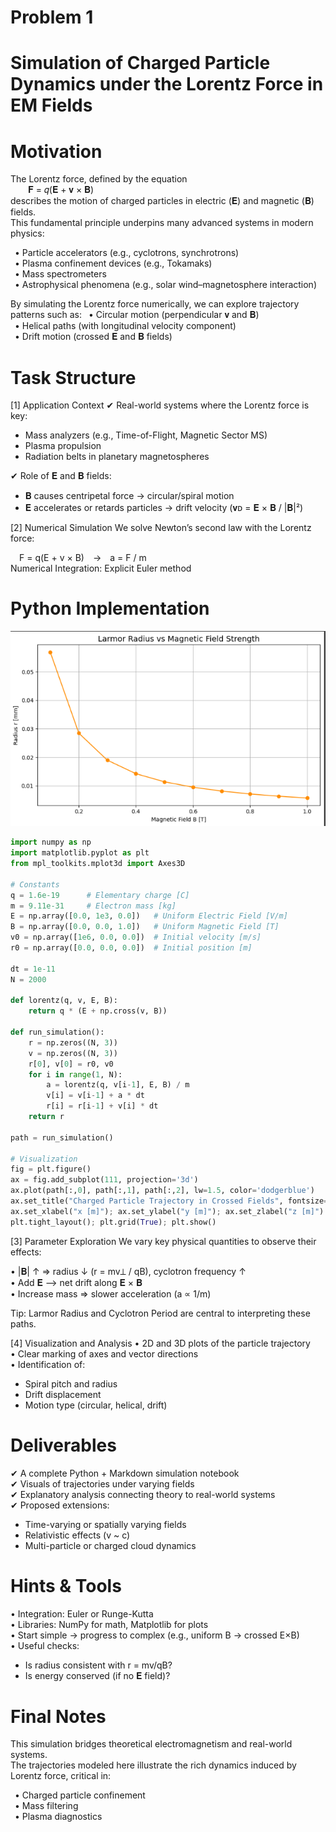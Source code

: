 # Problem 1

# Simulation of Charged Particle Dynamics under the Lorentz Force in EM Fields

# Motivation
The Lorentz force, defined by the equation  
  𝐅 = 𝑞(𝐄 + 𝐯 × 𝐁)  
describes the motion of charged particles in electric (𝐄) and magnetic (𝐁) fields.  
This fundamental principle underpins many advanced systems in modern physics:

 • Particle accelerators (e.g., cyclotrons, synchrotrons)  
 • Plasma confinement devices (e.g., Tokamaks)  
 • Mass spectrometers  
 • Astrophysical phenomena (e.g., solar wind–magnetosphere interaction)

By simulating the Lorentz force numerically, we can explore trajectory patterns such as:
 • Circular motion (perpendicular 𝐯 and 𝐁)  
 • Helical paths (with longitudinal velocity component)  
 • Drift motion (crossed 𝐄 and 𝐁 fields)

# Task Structure

[1] Application Context
✔ Real-world systems where the Lorentz force is key:  
   - Mass analyzers (e.g., Time-of-Flight, Magnetic Sector MS)  
   - Plasma propulsion  
   - Radiation belts in planetary magnetospheres  

✔ Role of 𝐄 and 𝐁 fields:  
   - 𝐁 causes centripetal force → circular/spiral motion  
   - 𝐄 accelerates or retards particles → drift velocity (𝐯ᴅ = 𝐄 × 𝐁 / |𝐁|²)

[2] Numerical Simulation
We solve Newton’s second law with the Lorentz force:

 F = q(E + v × B) → a = F / m  
Numerical Integration: Explicit Euler method
# Python Implementation
![alt text](image.png)
```python
import numpy as np
import matplotlib.pyplot as plt
from mpl_toolkits.mplot3d import Axes3D

# Constants
q = 1.6e-19      # Elementary charge [C]
m = 9.11e-31     # Electron mass [kg]
E = np.array([0.0, 1e3, 0.0])   # Uniform Electric Field [V/m]
B = np.array([0.0, 0.0, 1.0])   # Uniform Magnetic Field [T]
v0 = np.array([1e6, 0.0, 0.0])  # Initial velocity [m/s]
r0 = np.array([0.0, 0.0, 0.0])  # Initial position [m]

dt = 1e-11
N = 2000

def lorentz(q, v, E, B):
    return q * (E + np.cross(v, B))

def run_simulation():
    r = np.zeros((N, 3))
    v = np.zeros((N, 3))
    r[0], v[0] = r0, v0
    for i in range(1, N):
        a = lorentz(q, v[i-1], E, B) / m
        v[i] = v[i-1] + a * dt
        r[i] = r[i-1] + v[i] * dt
    return r

path = run_simulation()

# Visualization
fig = plt.figure()
ax = fig.add_subplot(111, projection='3d')
ax.plot(path[:,0], path[:,1], path[:,2], lw=1.5, color='dodgerblue')
ax.set_title("Charged Particle Trajectory in Crossed Fields", fontsize=12)
ax.set_xlabel("x [m]"); ax.set_ylabel("y [m]"); ax.set_zlabel("z [m]")
plt.tight_layout(); plt.grid(True); plt.show()
```

[3] Parameter Exploration
We vary key physical quantities to observe their effects:

• |𝐁| ↑ ⇒ radius ↓ (r = mv⊥ / qB), cyclotron frequency ↑  
• Add 𝐄 ⟶ net drift along 𝐄 × 𝐁  
• Increase mass ⇒ slower acceleration (a ∝ 1/m)

Tip: Larmor Radius and Cyclotron Period are central to interpreting these paths.

[4] Visualization and Analysis
• 2D and 3D plots of the particle trajectory  
• Clear marking of axes and vector directions  
• Identification of:  
  - Spiral pitch and radius  
  - Drift displacement  
  - Motion type (circular, helical, drift)

# Deliverables

✔ A complete Python + Markdown simulation notebook  
✔ Visuals of trajectories under varying fields  
✔ Explanatory analysis connecting theory to real-world systems  
✔ Proposed extensions:  
  - Time-varying or spatially varying fields  
  - Relativistic effects (v ~ c)  
  - Multi-particle or charged cloud dynamics

# Hints & Tools

• Integration: Euler or Runge-Kutta  
• Libraries: NumPy for math, Matplotlib for plots  
• Start simple → progress to complex (e.g., uniform B → crossed E×B)  
• Useful checks:  
  - Is radius consistent with r = mv/qB?  
  - Is energy conserved (if no 𝐄 field)?

# Final Notes
This simulation bridges theoretical electromagnetism and real-world systems.  
The trajectories modeled here illustrate the rich dynamics induced by Lorentz force, critical in:

 • Charged particle confinement  
 • Mass filtering  
 • Plasma diagnostics 